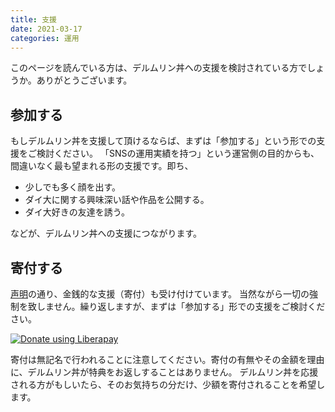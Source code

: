 ```yaml
---
title: 支援
date: 2021-03-17
categories: 運用
---
```


このページを読んでいる方は、デルムリン丼への支援を検討されている方でしょうか。ありがとうございます。

## 参加する

もしデルムリン丼を支援して頂けるならば、まずは「参加する」という形での支援をご検討ください。
「SNSの運用実績を持つ」という運営側の目的からも、間違いなく最も望まれる形の支援です。即ち、

- 少しでも多く顔を出す。
- ダイ大に関する興味深い話や作品を公開する。
- ダイ大好きの友達を誘う。

などが、デルムリン丼への支援につながります。

## 寄付する

[声明](https://liberapay.com/pooza/)の通り、金銭的な支援（寄付）も受け付けています。
当然ながら一切の強制を致しません。繰り返しますが、まずは「参加する」形での支援をご検討ください。

<script src="https://liberapay.com/pooza/widgets/button.js"></script>
<noscript><a href="https://liberapay.com/pooza/donate"><img alt="Donate using Liberapay" src="https://liberapay.com/assets/widgets/donate.svg"></a></noscript>

寄付は無記名で行われることに注意してください。寄付の有無やその金額を理由に、デルムリン丼が特典をお返しすることはありません。
デルムリン丼を応援される方がもしいたら、そのお気持ちの分だけ、少額を寄付されることを希望します。

